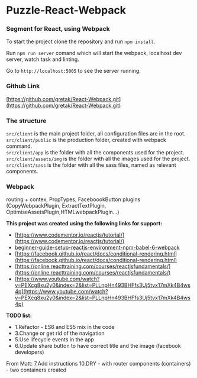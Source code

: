 # Puzzle-React-Webpack
### Segment for React, using Webpack


To start the project clone the repository and run ```npm install```.

Run ```npm run server``` comand which will start the webpack, localhost dev server, watch task and linting.

Go to ```http://localhost:5005``` to see the server running.

### Github Link
[https://github.com/gretak/React-Webpack.git](https://github.com/gretak/React-Webpack.git)

### The structure
```src/client``` is the main project folder, all configuration files are in the root. <br />
```src/client/public``` is the production folder, created with webpack command.<br />
```src/client/app``` is the folder with all the components used for the project.<br />
```src/client/assets/img``` is the folder with all the images used for the project.<br />
```src/client/sass``` is the folder with all the sass files, named as relevant components.<br />


### Webpack
 routing + contex, PropTypes, FaceboookButton
 plugins (CopyWebpackPlugin, ExtractTextPlugin, OptimiseAssetsPlugin,HTMLwebpackPlugin...)


**This project was created using the following links for support:**
- [https://www.codementor.io/reactjs/tutorial/](https://www.codementor.io/reactjs/tutorial/)
- [beginner-guide-setup-reactjs-environment-npm-babel-6-webpack](beginner-guide-setup-reactjs-environment-npm-babel-6-webpack)
- [https://facebook.github.io/react/docs/conditional-rendering.html](https://facebook.github.io/react/docs/conditional-rendering.html)
- [https://online.reacttraining.com/courses/reactjsfundamentals/](https://online.reacttraining.com/courses/reactjsfundamentals/)
- [https://www.youtube.com/watch?v=PEXcg8xu2y0&index=2&list=PLLnpHn493BHFfs3Uj5tvx17mXk4B4ws4p](https://www.youtube.com/watch?v=PEXcg8xu2y0&index=2&list=PLLnpHn493BHFfs3Uj5tvx17mXk4B4ws4p)


**TODO list:**
- 1.Refactor - ES6 and ES5 mix in the code
- 3.Change or get rid of the navigation
- 5.Use lifecycle events in the app
- 6.Update share button to have correct title and the image (facebook developers)

From Matt:
7.Add instructions
10.DRY - with router components (containers) - two containers created


